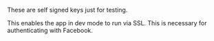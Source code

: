These are self signed keys just for testing.

This enables the app in dev mode to run via SSL. This is necessary for authenticating with Facebook.